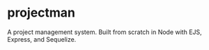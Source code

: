 # projectman
A project management system. Built from scratch in Node with EJS, Express, and Sequelize. 
